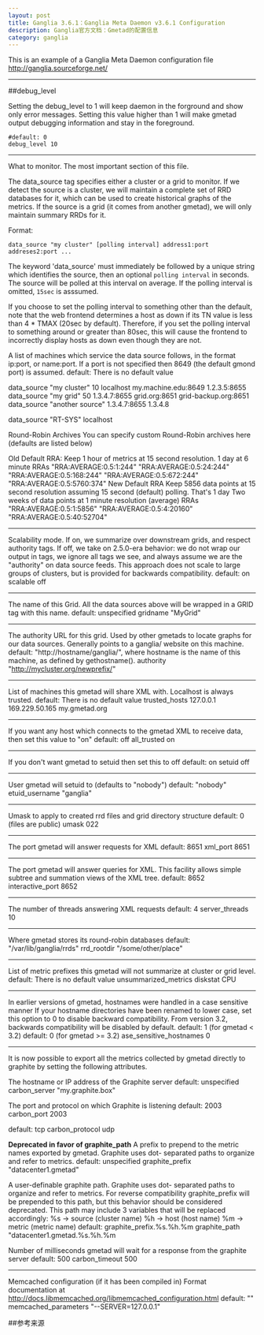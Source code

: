 ```yaml
---
layout: post
title: Ganglia 3.6.1：Ganglia Meta Daemon v3.6.1 Configuration
description: Ganglia官方文档：Gmetad的配置信息
category: ganglia
---
```


 This is an example of a Ganglia Meta Daemon configuration file
                http://ganglia.sourceforge.net/


-------------------------------------------------------------------------------
##debug_level

Setting the debug_level to 1 will keep daemon in the forground and
 show only error messages. Setting this value higher than 1 will make
 gmetad output debugging information and stay in the foreground.

	#default: 0
	debug_level 10

-------------------------------------------------------------------------------
 What to monitor. The most important section of this file.

 The data_source tag specifies either a cluster or a grid to
 monitor. If we detect the source is a cluster, we will maintain a complete
 set of RRD databases for it, which can be used to create historical
 graphs of the metrics. If the source is a grid (it comes from another gmetad),
 we will only maintain summary RRDs for it.

 Format:

	data_source "my cluster" [polling interval] address1:port addreses2:port ...

 The keyword 'data_source' must immediately be followed by a unique
 string which identifies the source, then an optional `polling interval` in
 seconds. The source will be polled at this interval on average.
 If the polling interval is omitted, `15sec` is asssumed.

 If you choose to set the polling interval to something other than the default,
 note that the web frontend determines a host as down if its TN value is less
 than 4 * TMAX (20sec by default).  Therefore, if you set the polling interval
 to something around or greater than 80sec, this will cause the frontend to
 incorrectly display hosts as down even though they are not.

 A list of machines which service the data source follows, in the
 format ip:port, or name:port. If a port is not specified then 8649
 (the default gmond port) is assumed.
 default: There is no default value

 data_source "my cluster" 10 localhost  my.machine.edu:8649  1.2.3.5:8655
 data_source "my grid" 50 1.3.4.7:8655 grid.org:8651 grid-backup.org:8651
 data_source "another source" 1.3.4.7:8655  1.3.4.8

 data_source "RT-SYS" localhost


 Round-Robin Archives
 You can specify custom Round-Robin archives here (defaults are listed below)

 Old Default RRA: Keep 1 hour of metrics at 15 second resolution. 1 day at 6 minute
 RRAs "RRA:AVERAGE:0.5:1:244" "RRA:AVERAGE:0.5:24:244" "RRA:AVERAGE:0.5:168:244" "RRA:AVERAGE:0.5:672:244" \
      "RRA:AVERAGE:0.5:5760:374"
 New Default RRA
 Keep 5856 data points at 15 second resolution assuming 15 second (default) polling. That's 1 day
 Two weeks of data points at 1 minute resolution (average)
RRAs "RRA:AVERAGE:0.5:1:5856" "RRA:AVERAGE:0.5:4:20160" "RRA:AVERAGE:0.5:40:52704"


-------------------------------------------------------------------------------
 Scalability mode. If on, we summarize over downstream grids, and respect
 authority tags. If off, we take on 2.5.0-era behavior: we do not wrap our output
 in <GRID></GRID> tags, we ignore all <GRID> tags we see, and always assume
 we are the "authority" on data source feeds. This approach does not scale to
 large groups of clusters, but is provided for backwards compatibility.
 default: on
 scalable off

-------------------------------------------------------------------------------
 The name of this Grid. All the data sources above will be wrapped in a GRID
 tag with this name.
 default: unspecified
 gridname "MyGrid"

-------------------------------------------------------------------------------
 The authority URL for this grid. Used by other gmetads to locate graphs
 for our data sources. Generally points to a ganglia/
 website on this machine.
 default: "http://hostname/ganglia/",
   where hostname is the name of this machine, as defined by gethostname().
 authority "http://mycluster.org/newprefix/"

-------------------------------------------------------------------------------
 List of machines this gmetad will share XML with. Localhost
 is always trusted.
 default: There is no default value
 trusted_hosts 127.0.0.1 169.229.50.165 my.gmetad.org

-------------------------------------------------------------------------------
 If you want any host which connects to the gmetad XML to receive
 data, then set this value to "on"
 default: off
 all_trusted on

-------------------------------------------------------------------------------
 If you don't want gmetad to setuid then set this to off
 default: on
 setuid off

-------------------------------------------------------------------------------
 User gmetad will setuid to (defaults to "nobody")
 default: "nobody"
etuid_username "ganglia"

-------------------------------------------------------------------------------
 Umask to apply to created rrd files and grid directory structure
 default: 0 (files are public)
 umask 022

-------------------------------------------------------------------------------
 The port gmetad will answer requests for XML
 default: 8651
 xml_port 8651

-------------------------------------------------------------------------------
 The port gmetad will answer queries for XML. This facility allows
 simple subtree and summation views of the XML tree.
 default: 8652
 interactive_port 8652

-------------------------------------------------------------------------------
 The number of threads answering XML requests
 default: 4
 server_threads 10

-------------------------------------------------------------------------------
 Where gmetad stores its round-robin databases
 default: "/var/lib/ganglia/rrds"
 rrd_rootdir "/some/other/place"

-------------------------------------------------------------------------------
 List of metric prefixes this gmetad will not summarize at cluster or grid level.
 default: There is no default value
 unsummarized_metrics diskstat CPU

-------------------------------------------------------------------------------
 In earlier versions of gmetad, hostnames were handled in a case
 sensitive manner
 If your hostname directories have been renamed to lower case,
 set this option to 0 to disable backward compatibility.
 From version 3.2, backwards compatibility will be disabled by default.
 default: 1   (for gmetad < 3.2)
 default: 0   (for gmetad >= 3.2)
ase_sensitive_hostnames 0

-------------------------------------------------------------------------------
 It is now possible to export all the metrics collected by gmetad directly to
 graphite by setting the following attributes.

 The hostname or IP address of the Graphite server
 default: unspecified
 carbon_server "my.graphite.box"

 The port and protocol on which Graphite is listening
 default: 2003
 carbon_port 2003

 default: tcp
 carbon_protocol udp

 **Deprecated in favor of graphite_path** A prefix to prepend to the
 metric names exported by gmetad. Graphite uses dot-
 separated paths to organize and refer to metrics.
 default: unspecified
 graphite_prefix "datacenter1.gmetad"

 A user-definable graphite path. Graphite uses dot-
 separated paths to organize and refer to metrics.
 For reverse compatibility graphite_prefix will be prepended to this
 path, but this behavior should be considered deprecated.
 This path may include 3 variables that will be replaced accordingly:
 %s -> source (cluster name)
 %h -> host (host name)
 %m -> metric (metric name)
 default: graphite_prefix.%s.%h.%m
 graphite_path "datacenter1.gmetad.%s.%h.%m

 Number of milliseconds gmetad will wait for a response from the graphite server
 default: 500
 carbon_timeout 500

-------------------------------------------------------------------------------
 Memcached configuration (if it has been compiled in)
 Format documentation at http://docs.libmemcached.org/libmemcached_configuration.html
 default: ""
 memcached_parameters "--SERVER=127.0.0.1"




##参考来源




[NingG]:    http://ningg.github.com  "NingG"

